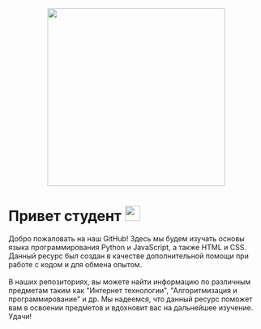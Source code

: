 <div id="header" align="center">
  <img src="https://github.com/TeachKait20/Private/blob/main/logo%20git%20kait20%20mini%20PNG.png?raw=true" width="350"/>
</div>

<h1>
  Привет студент
  <img src="https://media.giphy.com/media/hvRJCLFzcasrR4ia7z/giphy.gif" width="30px"/>
</h1>

<p>
  Добро пожаловать на наш GitHub! Здесь мы будем изучать основы языка программирования Python и JavaScript, а также HTML и CSS. Данный ресурс был создан в качестве дополнительной помощи при работе с кодом и для обмена опытом.<br><br>
  В наших репозиториях, вы можете найти информацию по различным предметам таким как "Интернет технологии", "Алгоритмизация и программирование" и др. Мы надеемся, что данный ресурс поможет вам в освоении предметов и вдохновит вас на дальнейшее изучение. Удачи!
</p>
